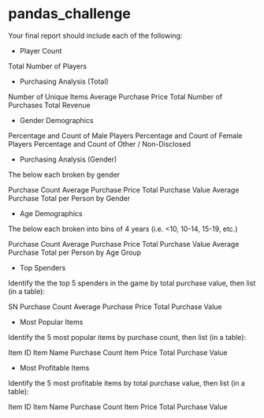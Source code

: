 # pandas_challenge

Your final report should include each of the following:

* Player Count

Total Number of Players


* Purchasing Analysis (Total)

Number of Unique Items
Average Purchase Price
Total Number of Purchases
Total Revenue


* Gender Demographics

Percentage and Count of Male Players
Percentage and Count of Female Players
Percentage and Count of Other / Non-Disclosed


* Purchasing Analysis (Gender)

The below each broken by gender

Purchase Count
Average Purchase Price
Total Purchase Value
Average Purchase Total per Person by Gender


* Age Demographics

The below each broken into bins of 4 years (i.e. <10, 10-14, 15-19, etc.)

Purchase Count
Average Purchase Price
Total Purchase Value
Average Purchase Total per Person by Age Group




* Top Spenders

Identify the the top 5 spenders in the game by total purchase value, then list (in a table):

SN
Purchase Count
Average Purchase Price
Total Purchase Value




* Most Popular Items

Identify the 5 most popular items by purchase count, then list (in a table):

Item ID
Item Name
Purchase Count
Item Price
Total Purchase Value




* Most Profitable Items

Identify the 5 most profitable items by total purchase value, then list (in a table):

Item ID
Item Name
Purchase Count
Item Price
Total Purchase Value